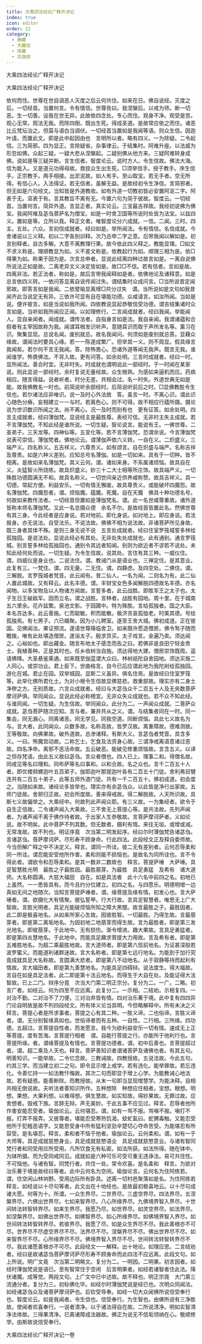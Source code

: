 ```yaml
---
title: 大乘四法经论广释开决记
index: true
icon: editor
order: 22
category:
  - 佛藏
  - 大藏经
  - 续藏
  - 古逸部
---
```


  大乘四法经论广释开决记  

大乘四法经论广释开决记  

依何而住。世尊在世自调恶人灭度之后云何共住。如来在日。佛自说经。灭度之后。一切经首。当置何言。令有情信。世尊告曰。我涅槃后。以戒为师。断一切恶。生一切善。设我在世无异。此故依四念处。专心而住。观身不净。观受是苦。观心无常。观法无我。而除四倒。既出生死。得成圣道。是故常应依之而住。诸恶比丘梵坛治之。但莫与语白当调伏。一切经首当置如是我闻等语。则众生信。因迦叶请。而置此文。即是此中起因由也　言明所以者。略有四义。一为除疑。二令起信。三为简邪。四为显正。言除疑省。杂事律云。于结集时。阿难升座。以法威为形忽如佛。众起三疑。一疑大悲从涅槃起。二疑别佛从他方来。三疑阿难转身成佛。说如是等三疑并断。言生信者。智度论云。说时方人。令生信故。佛法大海。信为能入。又是道元功得母故。救拔众生出生死。□须举信手。授于教手。序生信手。正宗教手。两手相接。出淤泥故。如人有手。至山取宝。若无手者。空无所得。有信心人。入法得证。若无信者。虽解无益。是故经初令生净信。言简邪者。但无如是六句经文。当知皆是外道教收。如有外道一切教初皆必安置阿沤二字。阿表于无。沤表于有。言其教旨不离有无。今置六句为简于彼故。智度云。一切经首。当置何言。简异外道。言显正者。真实论云。三宝最吉祥故。我经初说佛为佛宝。我闻阿难及苾刍菩萨名为僧宝。如是一时舍卫国等所说时处皆为法宝。以兹四义。置如是等。立所以竟。释正文者。唯智度论分六成就。一信。二闻。三时。四主。五处。六众。言初信成就者。经曰如是。举所闻法。令有情信。名信成就。今舍诸说以三义释。初以二字各别训释。次乃总申二字之意。后带我闻以解如是。初言别释者。自古多解。大意不离教理行果。故今依此四义释之。教能显理。□如文不求义称是。理顺教显为如。义不差文称是。依教起行为如。顺理三相为是。依□得果为如。称果于因为是。次言总申者。显说此经离四种过故言如是。一离自说佛所说法正如是故。二离老异文义决定皆如是。故□□不信。若有信者。言如是故。四离非法。若正法者。称如是。故后言带我闻释如是者。依佛地论及诸释意。如是总言依四义转。一依问答显离自说传闻过失。谓结集时众成问言。□当所说昔定闻邪故。即答言如是我闻。二依譬喻显离增□共分过失　谓。当所说如是文句如我昔闻齐此当说定无有异。三依许可显有自在堪能功德。众咸请言。如汝所闻。当如是说。便许彼言。如是当说如我所闻。四依教说显起恭敬信受功德。谓吉结集诸时众言如是。当听如我所闻应正闻。以如理修行。二言闻成就者。经曰我闻。举能闻人。显自亲闻者。闻成就。谓传法者。自指身言如是法。我自亲闻。我谓诸蕴和合假者有主宰因故称为我。闻谓耳根发识听声。意随耳识而取于声所发名等。薰习在识。聚集显现。总说名闻。废别就总。故名我闻问。何须如是废别就总答。显藉众缘故。谓闻法时要具心缘。若一一陈遂成繁广。但举其一义。则不周显。假具缘言我闻矣。若尔何不言无我闻。答。除怖畏心。恐诸外道等闻无我声。既言无我。谁闻谁学。怖畏佛法。不背入故。更有问答。如余处明。三言时成就者。经曰一时。显所闻法。善合时宜。无非时失。时成就也谓明说此一部经时。于一时闻在某家说。则此显说一部经时。余时复说无量经故。众生根熟。为感如来逼机而应。药病相应。随言得益。说者听者。时分无差。共相会过。名一时失。外道世典无如是能。故我佛教名一时也。前简说听余部经时。后简说听前后之时。□显佛教胜令生信也。若尔诸法应非唯识。说一及时心外法故　答。虽言一时。不离心识。谓此识心随色分瘠。妄相建立一一与时。若离色心。则不可得。故不相应行蕴所摄。摄论说为世识数识所闻之法。尚不离心。况一及时而别有也　更有征答。如余处明。四言主成就者。经曰薄伽梵。显说经主是最胜尊。表经可信。无非时主失主成就。若不言薄伽梵。不知此经是谁所说。一切生疑。智论说言。能说有王。一佛世尊。二圣弟子。三天龙等。四神仙等。五变化等。若不言薄伽梵。恐谓余说。今言薄伽梵说表可崇信。薄伽梵者。佛地论云。谓薄伽声依六义转。一自在义。二炽盛义。三端严义。四名称义。五吉祥义。六尊贵义。如有颂言。自在炽盛与端严。名称吉祥及尊贵。如是六种义差别。应知总号名薄伽。如是一切如来。具有于一切种。皆不相离。是故如来名薄伽梵。其义云何。谓。诸如来身。不系属诸烦恼。故具自在义。炎猛智火所烧练。故具炽盛义。妙三十二大士相等所庄饰。故具端严义。一切殊胜功德圆满无不和。故具名称义。一切世间亲近供养咸称赞。故具吉祥义。具一切德。常起方便。利益安乐。一切有情无懈废。故具尊贵义。或能破坏四魔怨。故名薄伽梵。四魔怨者。谓。烦恼魔。蕴魔。死魔。自在天魔　佛具十种功德名号。何故如来教传法者。一切经首但置如是薄伽梵名。谓。此一名世咸尊重故。诸外道皆称本师名薄伽梵。又此一名总摄众德　余名不尔。是故经首皆置此名。然佛世尊有其三身。今此经者是应身说。若对地前。即化身说。如对地上。即应身说。若法报身。亦无说法。自受法乐。不说法故。佛佛不相为说法故。非诸菩萨所见身故。既三身者其体不殊。是则三身无说不说　五言处成就者。经曰住室罗筏城誓多林给孤独园。是说法处。显说此经必有其处。无非处失处成就也。此有通别。通言罗筏城。别言誓多林给孤独园也。通别令其远者知闻。别则为欲近者不谬若不说处。未知此经何处而说。一切生疑。为令生信故。说其处。言住有其三种。一威仪住。谓。四威仪是身业也。二说法住。谓。教诫门从是语业也。三禅定住。是其意业。此复有三。一梵住。谓。四无量。二无住。谓。四静虑。及四空处。二佛住。谓。三解脱。言罗筏城者梵音。此云闻有。昔二仙人。一名为闻。二则名为有。此二仙人置此城故。又有释云。此名丰德。谓。丰财宝女色多闻解脱四德故名丰德。亦名闻物。以多宝物及以人物诸方闻故。言誓多者。此云战胜。即胜军王之太子也。太子生日王破敌军。因而立名。谓之战胜。言林者。战胜有园地。周十里。在于城南五六里余。花卉兹繁。泉池文影。于园圃中。特为殊胜。言给孤独者。国之大臣。本名苏达多。此云善施。仁而聪敏。积而能散。极济贪哀孤恤老。时美其德。号给孤独焉。有七男子。六已婚聚。因为小儿聘室。遂至王舍大城。佛初成道。正在彼国。见佛闻法。果证预流。遂请世尊降临舍卫。如来既许愿造僧房。佛令鹙子随而瞻拨。唯有此处堪造僧房。遂诣太子。殷求货买。太子戏言。金遍乃卖。须达闻之。心裕如也。即出藏金。随言布地太子感念而告之曰。若佛非是良田宁轻金贵士。我植善种。正是其时也。任乡收树当自施。须达得地大建。僧房崇饰既周。遥请佛降。大圣悬鉴乘通。如来既至伽蓝谓大众曰。林树祇陀自舍园地。须达买施二人同心。或崇功业。君上臣下。世曲格言。自今已后应谓此地为我陀树给孤独园。游化在城。君止在园。双举城园。显斯二义虽异。俱名住焉。是故经曰住室罗筏等。此举化佛所君化土。为对小根令生信故显佛慈悲。救重部故。理实亦有二身土净秽之方。无别质故。六言众成就者。经曰与大苾刍众千二百五十人及无央数菩萨摩诃萨俱。举同闻众。显说此经必称根宜。无非众失众成就也。若不众不知此经。与谁同闻。一切生疑。为生信故。举同闻众。此分为二。一声闻众成就。二菩萨众成就。苾刍菩萨随次应知。言与者。兼并共从之义。谓。与结集者同在一时。同一集会。同无漏心。同离诸恶。同无学见。同我空道。同断烦恼。具此七义故名为与。言大者。此同闻众。众数多故。名称高故。皆罗汉故。离重障故。德难测故。王等敬故。向佛果故。破外道故。总渗诸释。有斯大义。言苾刍者梵音。具含多义。一曰。怖魔宫动故。二称乞士。乞食及法资身心故。三谓净戒离语意诸过恶故。四名净命。离邪不恶活命故。五云破恶。能破见修重烦恼故。言含五义。以译之但存梵语。由此五义故曰苾刍。言众者僧也。四人已上。理事二和。得僧名故。同戒见等名曰理和。同布萨等名曰事和。以和合故。名之众也。言千二百五十人者。即优楼频螺迦叶五百弟子。伽耶迦叶那提迦叶各有二百五十门徒。舍利弗目犍连共有二百五十弟子。此等五师外道门徒。共有一千二百五十。佛初成道。初会度之。当随如来故。诸经论多皆举也。理实亦有余苾刍众。以此皆是净行出家故。五师门徒故。舍邪归正故。初会所度故。善来得戒故。得二解脱故。人天所识故。具斯七义故偏举之。大乘经中。何故列此声闻众耶。有三义故。一为集经者。欲令于自生正信故。二令诸声闻入大乘故。三不舍无上菩提心等。是共法故。先列声闻者。为诸声闻不离于佛作待者故。于出家人生恭敬故。言菩萨摩诃萨者。义如论说。故不明矣。此中菩萨不列其数。但无数者。摄利有情。来往无垣。或增或减。无常准故。故不列也。明证序竟　次当第二明发起序。经曰尔时薄伽梵告诸苾刍。言诸苾刍。菩萨摩诃萨。尽形寿不顾身命。行此四法。此段经文正及释自委师故。今当但解广释之中不决定义。释言。谓同一所诠。彼二无有差别者。云何忍辱柔和同一所诠。谓忍能安受他所作害。柔和则能不损恼也。是故名为同所诠也。言不令得此者。谓欲令和忍辱柔和。是其一数非二数故也　释言。菩提萨埵　大萨埵。具足智慧胜光明　最胜之子最胜因。最胜萠芽。为最胜　具足勇猛　及希有　诸大道师。大名称圆满。大慈大福田　自在。如是具法者　此十六名中前四之名。初地已上虽然。一一悉皆具有。而今且约分位建立。初四之名。与四愿乐。明德明增一边真如无间之地随次。当知言菩提萨埵者。谓。缘菩提及缘有情。初发心也。言大萨埵者。谓。欲摄化大有情聚。披弘誓甲。行大行故。言具足智慧者。唯思无上广大智故。言胜光明者。具足光能破烦恼所知之障大黑闇。故言最胜之子。最胜因者。此二即是极喜地名。从如来所家心生故。因彼胜智。一切最胜。乃得生故。言最萠芽者。即是第二离垢地名。为因初地二地萠芽而得生故。言为最胜者。即是第三发光地名。即彼萠芽。于此地中。无有损伤。渐令增进。趣大果故。言具足勇猛者。即是第四炎慧地名。于此地中。而能具足趣求菩提大力用故。言及希有者。即是第五难胜地名。为超二乘最胜地故。言大道师者。即是第六现前地名。为证甚深般若波罗蜜义。而能道利诸群迷故。言大名称者。即是第七远行地名。为能到于加行究竟成就具足大名称故。言圆满大悲者。即是第八不动地名。从于寂静等持而起利有情故。言大福田者。即是第九善慧地名。为能具足四碍辩。说法度生。得大福故。言自在如是具足法者。此二即是第十法云地名。而得生于大自在处。及能证得大法智故。已上二门。辩序分竟　次当大门第二明正宗分。复分为二。一广。二略。初言广者。如经云。何为四至不应远离。此复分二。一示相。二结劝。示相复四。一对治不勤。二对治不了刀便。三对治弃皆有情。四对治乐著于境。此中复有四四异门论自明故是故不列四段经文。所有体义论当具明。今但略解释中。所有未决之义　释言。菩提心者是所求事者。菩提之心有其二种。一胜义谛。二也俗谛。言胜义谛者。谓。无分别智缘真如也。世俗谛者而有五种。一自性。二行相。三所缘。四功德。五超过。言菩提自性者。而发愿言。我今为欲利益安乐一切有情。速成无上正等菩提。度有苦海。言菩提行相者　谓。自能行菩提之行。亦能所于他利行也。言菩提所缘。者。谓缘菩提及有情也。言菩提功德者。谓。初中后善也。言菩提超过者。谓。超二乘及人天也。释言。菩萨善知识者谓诸菩萨及诸佛也者。有其五句。明善知识。一能举故。二令忆念故。三教诫故。四教授故。五说法故。今此五句。约其三学。而当建立初二之句。即令显示增上戒学。若有违化。能举罪故。若忘违化。令善忆持一一如法教忏悔故。其次二句而即显于增上心学。为能教诫心地法故。若有疑惑。能善断除。而教授故。从末一句即当显现增慧学。为能决释。自相共相无倒说故。夫听法者善知识所作。五种想除　种想应住相者。宝想。眼想。明想。果想。大果利想。以难得想。俱生慧故。如实知故。得妙果故。无罪过故。应舍想者。毁戒下族。言辞无辩。声无美妙。于此五事不应见过。释言。忍辱者他所作害安能忍受者。瑜伽论云。云何堪忍。谓。如有一骂不报。骂嗔不报。嗔打不报。打弄不报弄。又彼尊者。堪能忍受寒热饥渴。蚊虻虱曰。蛇猬毒触。又能忍受他所于犯粗恶语字。又能思受身中所有猛利坚劲辛楚切心夺命苦受。为能堪忍有所容受。是名堪忍。释言。柔和者不恼于他者。瑜伽论云。云何柔和。谓。如有一于大师等。具足成就慈慜身业。具足成就慈慜语业　具足成就慈慜意业。与诸有智同梵行者和同受用应所受用。凡所饮食无有私密。如法所获。如法所得。随在钵中。为钵所摄。而为受同戒同见。成就如是六种可乐可受可重无违诤法。易可共住性。不可恼他。与诸有智。同梵行者。共住一处。常令欢喜。是名柔和　释言。为欲对治乐著于境是故经曰等者。此中云何名为空闲。瑜伽论言。云何名为住阿练若。谓。住空闲山林垧野。受用边际所有卧具。述离一切村邑聚落如是名。为住阿练若　释言。如经说以十尽句等者。此文出在十地经也。是故最初极喜地云。以十尽句成诸大愿。何等为十。所谓。一众生界尽。二世界尽。三虚空界尽。四法界尽。五涅槃界尽。六佛出世界尽。七如来智界尽。八心所缘界尽。九佛境界智入界尽。十世间转法转智转界尽。如来生界尽。我愿乃尽。如世界尽。如灵空界尽。如法界尽。如涅槃界尽。如佛出世界尽。如佛智界尽。如心所缘界尽。如佛境界智入界尽。如世间转法转智转界尽。若彼界尽。我愿了尽。如是众生界尽不尽。我此善根亦不可尽。世界尽不尽虚空界尽不尽。法界尽不尽。涅槃界尽不尽。佛出世界尽不尽。如来智界尽不尽。心所缘界尽不尽。佛境界智入界尽不尽。世间转法转智转界尽不尽。我此诸愿善根亦不可尽。此段经文一一解释。出十地论。如理应思。二言结劝者。经曰是故诸苾刍菩萨摩诃萨尽形寿不顾身命而此四法不应远离。此段文句。如上所说。明广文竟　次当第二明略文。复分为二。一明因。二明果。初言因者。如经时薄伽梵说是语已。至有智常住于空闲　后言明果者。如经若诸智者住此法。降伏诸魔。成等觉。两段文句。上广文中已中述故。故不释也。明正宗竟　大门第三流通分者。复分为三。初标佛化毕。如经尔时薄伽梵说是经已也。次明众同闻法。如经诸苾刍众及诸菩萨摩诃萨也。后钦受导奉。如经一切大众闻佛所说信受奉行也。智度论云。如是我闻者。令生信也。信受奉行。为生智也。由佛所说有三净胜故。使闻者欢喜奉行。一说者清净。以于诸法得自在故。二所说清净。明如实智清净法体故。三得果清净。已离诸障成法器故。佛正为说无不信垢领纳在心。敬顺修学。由斯故说信受奉行。  

大乘四法经论广释开决记一卷  

